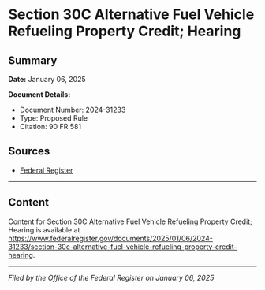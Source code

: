 # Section 30C Alternative Fuel Vehicle Refueling Property Credit; Hearing

## Summary

**Date:** January 06, 2025

**Document Details:**
- Document Number: 2024-31233
- Type: Proposed Rule
- Citation: 90 FR 581

## Sources
- [Federal Register](https://www.federalregister.gov/documents/2025/01/06/2024-31233/section-30c-alternative-fuel-vehicle-refueling-property-credit-hearing)

---

## Content

Content for Section 30C Alternative Fuel Vehicle Refueling Property Credit; Hearing is available at https://www.federalregister.gov/documents/2025/01/06/2024-31233/section-30c-alternative-fuel-vehicle-refueling-property-credit-hearing.

---

*Filed by the Office of the Federal Register on January 06, 2025*
